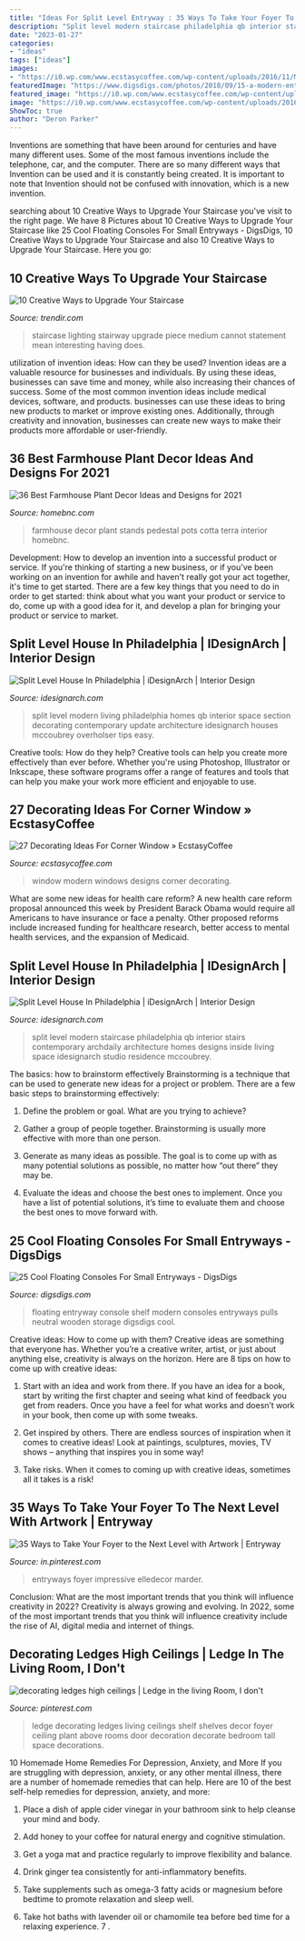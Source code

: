```yaml
---
title: "Ideas For Split Level Entryway : 35 Ways To Take Your Foyer To The Next Level With Artwork"
description: "Split level modern staircase philadelphia qb interior stairs contemporary archdaily architecture homes designs inside living space idesignarch studio residence mccoubrey"
date: "2023-01-27"
categories:
- "ideas"
tags: ["ideas"]
images:
- "https://i0.wp.com/www.ecstasycoffee.com/wp-content/uploads/2016/11/Modern-Windows-Designs.jpg?resize=750%2C499"
featuredImage: "https://www.digsdigs.com/photos/2018/09/15-a-modern-entryway-floating-console-with-neutral-pulls-and-a-wooden-shelf-over-it.jpg"
featured_image: "https://i0.wp.com/www.ecstasycoffee.com/wp-content/uploads/2016/11/Modern-Windows-Designs.jpg?resize=750%2C499"
image: "https://i0.wp.com/www.ecstasycoffee.com/wp-content/uploads/2016/11/Modern-Windows-Designs.jpg?resize=750%2C499"
ShowToc: true
author: "Deron Parker"
---
```



Inventions are something that have been around for centuries and have many different uses. Some of the most famous inventions include the telephone, car, and the computer. There are so many different ways that Invention can be used and it is constantly being created. It is important to note that Invention should not be confused with innovation, which is a new invention.

	

		
searching about 10 Creative Ways to Upgrade Your Staircase you've visit to the right page. We have 8 Pictures about 10 Creative Ways to Upgrade Your Staircase like 25 Cool Floating Consoles For Small Entryways - DigsDigs, 10 Creative Ways to Upgrade Your Staircase and also 10 Creative Ways to Upgrade Your Staircase. Here you go:
		
    
## 10 Creative Ways To Upgrade Your Staircase

<img loading=lazy src="https://cdn.trendir.com/wp-content/uploads/2017/09/picture-stairway-lighting.jpg" onerror="this.onerror=null;this.src='https://tse4.mm.bing.net/th?id=OIP.gcu-xhzt3D0LWWilg-B2DgHaLH&amp;pid=15.1';" alt="10 Creative Ways to Upgrade Your Staircase">

_Source: trendir.com_

>staircase lighting stairway upgrade piece medium cannot statement mean interesting having does. 

	

utilization of invention ideas: How can they be used?
Invention ideas are a valuable resource for businesses and individuals. By using these ideas, businesses can save time and money, while also increasing their chances of success. Some of the most common invention ideas include medical devices, software, and products. businesses can use these ideas to bring new products to market or improve existing ones. Additionally, through creativity and innovation, businesses can create new ways to make their products more affordable or user-friendly.

    
## 36 Best Farmhouse Plant Decor Ideas And Designs For 2021

<img loading=lazy src="https://homebnc.com/homeimg/2018/04/04-farmhouse-plant-decor-ideas-homebnc.jpg" onerror="this.onerror=null;this.src='https://tse4.mm.bing.net/th?id=OIP.dg8k8uGz12ayqi9mfyhxDgHaLH&amp;pid=15.1';" alt="36 Best Farmhouse Plant Decor Ideas and Designs for 2021">

_Source: homebnc.com_

>farmhouse decor plant stands pedestal pots cotta terra interior homebnc. 

	

Development: How to develop an invention into a successful product or service.
If you're thinking of starting a new business, or if you've been working on an invention for awhile and haven't really got your act together, it's time to get started. There are a few key things that you need to do in order to get started: think about what you want your product or service to do, come up with a good idea for it, and develop a plan for bringing your product or service to market.

    
## Split Level House In Philadelphia | IDesignArch | Interior Design

<img loading=lazy src="http://www.idesignarch.com/wp-content/uploads/Split-Level-House_6.jpg" onerror="this.onerror=null;this.src='https://tse3.mm.bing.net/th?id=OIP.Md-zvSeQfodpi2Jzr-C2_gHaFo&amp;pid=15.1';" alt="Split Level House In Philadelphia | iDesignArch | Interior Design">

_Source: idesignarch.com_

>split level modern living philadelphia homes qb interior space section decorating contemporary update architecture idesignarch houses mccoubrey overholser tips easy. 

	

Creative tools: How do they help?
Creative tools can help you create more effectively than ever before. Whether you're using Photoshop, Illustrator or Inkscape, these software programs offer a range of features and tools that can help you make your work more efficient and enjoyable to use.

    
## 27 Decorating Ideas For Corner Window » EcstasyCoffee

<img loading=lazy src="https://i0.wp.com/www.ecstasycoffee.com/wp-content/uploads/2016/11/Modern-Windows-Designs.jpg?resize=750%2C499" onerror="this.onerror=null;this.src='https://tse4.mm.bing.net/th?id=OIP.NgSRDDx5R0vuOu2959wjGQHaE7&amp;pid=15.1';" alt="27 Decorating Ideas For Corner Window » EcstasyCoffee">

_Source: ecstasycoffee.com_

>window modern windows designs corner decorating. 

	

What are some new ideas for health care reform?
A new health care reform proposal announced this week by President Barack Obama would require all Americans to have insurance or face a penalty. Other proposed reforms include increased funding for healthcare research, better access to mental health services, and the expansion of Medicaid.

    
## Split Level House In Philadelphia | IDesignArch | Interior Design

<img loading=lazy src="http://www.idesignarch.com/wp-content/uploads/Split-Level-House_9.jpg" onerror="this.onerror=null;this.src='https://tse1.mm.bing.net/th?id=OIP.hosxgpO3cxOY8AN4FRjYLAHaJ4&amp;pid=15.1';" alt="Split Level House In Philadelphia | iDesignArch | Interior Design">

_Source: idesignarch.com_

>split level modern staircase philadelphia qb interior stairs contemporary archdaily architecture homes designs inside living space idesignarch studio residence mccoubrey. 

	

The basics: how to brainstorm effectively
Brainstorming is a technique that can be used to generate new ideas for a project or problem. There are a few basic steps to brainstorming effectively:
1. Define the problem or goal. What are you trying to achieve?

2. Gather a group of people together. Brainstorming is usually more effective with more than one person.

3. Generate as many ideas as possible. The goal is to come up with as many potential solutions as possible, no matter how “out there” they may be.

4. Evaluate the ideas and choose the best ones to implement. Once you have a list of potential solutions, it’s time to evaluate them and choose the best ones to move forward with.

    
## 25 Cool Floating Consoles For Small Entryways - DigsDigs

<img loading=lazy src="https://www.digsdigs.com/photos/2018/09/15-a-modern-entryway-floating-console-with-neutral-pulls-and-a-wooden-shelf-over-it.jpg" onerror="this.onerror=null;this.src='https://tse3.mm.bing.net/th?id=OIP.gWHS3J8GVllRoohN6xYNHgAAAA&amp;pid=15.1';" alt="25 Cool Floating Consoles For Small Entryways - DigsDigs">

_Source: digsdigs.com_

>floating entryway console shelf modern consoles entryways pulls neutral wooden storage digsdigs cool. 

	

Creative ideas: How to come up with them?
Creative ideas are something that everyone has. Whether you’re a creative writer, artist, or just about anything else, creativity is always on the horizon. Here are 8 tips on how to come up with creative ideas:
1. Start with an idea and work from there. If you have an idea for a book, start by writing the first chapter and seeing what kind of feedback you get from readers. Once you have a feel for what works and doesn’t work in your book, then come up with some tweaks.

2. Get inspired by others. There are endless sources of inspiration when it comes to creative ideas! Look at paintings, sculptures, movies, TV shows – anything that inspires you in some way!

3. Take risks. When it comes to coming up with creative ideas, sometimes all it takes is a risk!

    
## 35 Ways To Take Your Foyer To The Next Level With Artwork | Entryway

<img loading=lazy src="https://i.pinimg.com/736x/70/86/39/7086390fe9945f5395a42f1824a278bb.jpg" onerror="this.onerror=null;this.src='https://tse1.mm.bing.net/th?id=OIP.8zFmpRqghQonzEdlVtZI4wHaLH&amp;pid=15.1';" alt="35 Ways to Take Your Foyer to the Next Level with Artwork | Entryway">

_Source: in.pinterest.com_

>entryways foyer impressive elledecor marder. 

	

Conclusion: What are the most important trends that you think will influence creativity in 2022?
Creativity is always growing and evolving. In 2022, some of the most important trends that you think will influence creativity include the rise of AI, digital media and internet of things.

    
## Decorating Ledges High Ceilings | Ledge In The Living Room, I Don&#039;t

<img loading=lazy src="https://i.pinimg.com/736x/5d/ec/bf/5decbf261d7c764a6fa7a9e4ecb4665b--ledge-decorations-decorating-ledges.jpg?b=t" onerror="this.onerror=null;this.src='https://tse2.mm.bing.net/th?id=OIP.NrLLkgFKi0gCgR_UKy8ZsgHaJ4&amp;pid=15.1';" alt="decorating ledges high ceilings | Ledge in the living Room, I don&#039;t">

_Source: pinterest.com_

>ledge decorating ledges living ceilings shelf shelves decor foyer ceiling plant above rooms door decoration decorate bedroom tall space decorations. 

	

10 Homemade Home Remedies For Depression, Anxiety, and More
If you are struggling with depression, anxiety, or any other mental illness, there are a number of homemade remedies that can help. Here are 10 of the best self-help remedies for depression, anxiety, and more:
1. Place a dish of apple cider vinegar in your bathroom sink to help cleanse your mind and body.

2. Add honey to your coffee for natural energy and cognitive stimulation.

3. Get a yoga mat and practice regularly to improve flexibility and balance.

4. Drink ginger tea consistently for anti-inflammatory benefits.

5. Take supplements such as omega-3 fatty acids or magnesium before bedtime to promote relaxation and sleep well.

6. Take hot baths with lavender oil or chamomile tea before bed time for a relaxing experience.      7 .


